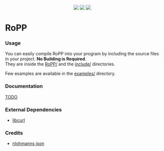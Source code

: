 

<p align="center">
  <img src="https://img.shields.io/github/license/sightem/ropp">
  <img src="https://img.shields.io/github/issues/sightem/ropp">
  <img src="https://img.shields.io/github/commit-activity/w/sightem/ropp">
</p>

RoPP
=========

###  Usage

You can easily compile RoPP into your program by including the source files in your project. **No Building is Required**.    
They are inside the [RoPP/](https://github.com/Sightem/RoPP/tree/master/RoPP) and the [include/](https://github.com/Sightem/RoPP/tree/master/include) directories.

Few examples are available in the [examples/](https://github.com/Sightem/RoPP/tree/master/examples) directory.

###  Documentation
[TODO](https://github.com/Sightem/RoPP/wiki)

###  External Dependencies
- [libcurl](https://curl.se)

### Credits
- [nlohmanns json](https://github.com/nlohmann/json)
